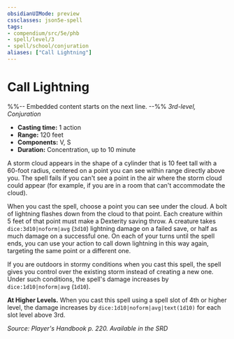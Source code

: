 ```yaml
---
obsidianUIMode: preview
cssclasses: json5e-spell
tags:
- compendium/src/5e/phb
- spell/level/3
- spell/school/conjuration
aliases: ["Call Lightning"]
---
```

# Call Lightning
%%-- Embedded content starts on the next line. --%%
*3rd-level, Conjuration*  

- **Casting time:** 1 action
- **Range:** 120 feet
- **Components:** V, S
- **Duration:** Concentration, up to 10 minute

A storm cloud appears in the shape of a cylinder that is 10 feet tall with a 60-foot radius, centered on a point you can see within range directly above you. The spell fails if you can't see a point in the air where the storm cloud could appear (for example, if you are in a room that can't accommodate the cloud).

When you cast the spell, choose a point you can see under the cloud. A bolt of lightning flashes down from the cloud to that point. Each creature within 5 feet of that point must make a Dexterity saving throw. A creature takes `dice:3d10|noform|avg` (`3d10`) lightning damage on a failed save, or half as much damage on a successful one. On each of your turns until the spell ends, you can use your action to call down lightning in this way again, targeting the same point or a different one.

If you are outdoors in stormy conditions when you cast this spell, the spell gives you control over the existing storm instead of creating a new one. Under such conditions, the spell's damage increases by `dice:1d10|noform|avg` (`1d10`).

**At Higher Levels.** When you cast this spell using a spell slot of 4th or higher level, the damage increases by `dice:1d10|noform|avg|text(1d10)` for each slot level above 3rd.

*Source: Player's Handbook p. 220. Available in the <span title='Systems Reference Document (5.1)'>SRD</span>*